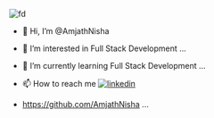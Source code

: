 ![fd](https://github.com/user-attachments/assets/4fdcd8b6-d97a-40d5-bbe7-0c058bf553a6)
- 👋 Hi, I’m @AmjathNisha
- 👀 I’m interested in Full Stack Development ...
- 🌱 I’m currently learning Full Stack Development  ...

- 📫 How to reach me [![linkedin](https://img.shields.io/badge/linkedin-0A66C2?style=for-the-badge&logo=linkedin&logoColor=white)](https://www.linkedin.com/in/amjathnisha18/)
- https://github.com/AmjathNisha
...



